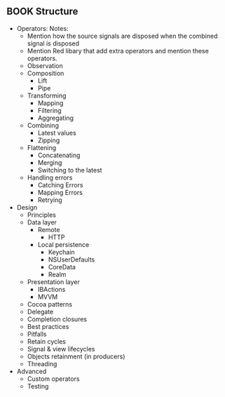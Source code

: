 ## BOOK Structure
  - Operators:
    Notes:
      - Mention how the source signals are disposed when the combined signal is disposed
      - Mention Red libary that add extra operators and mention these operators.
    - Observation
    - Composition
      - Lift
      - Pipe
    - Transforming
      - Mapping
      - Filtering
      - Aggregating
    - Combining
      - Latest values
      - Zipping
    - Flattening
      - Concatenating
      - Merging
      - Switching to the latest
    - Handling errors
      - Catching Errors
      - Mapping Errors
      - Retrying
- Design
  - Principles
  - Data layer
    - Remote
      - HTTP
    - Local persistence
      - Keychain
      - NSUserDefaults
      - CoreData
      - Realm
  - Presentation layer
    - IBActions
    - MVVM
  - Cocoa patterns
   - Delegate
   - Completion closures
  - Best practices
  - Pitfalls
  - Retain cycles
  - Signal & view lifecycles
  - Objects retainment (in producers)
  - Threading
- Advanced
  - Custom operators
  - Testing
